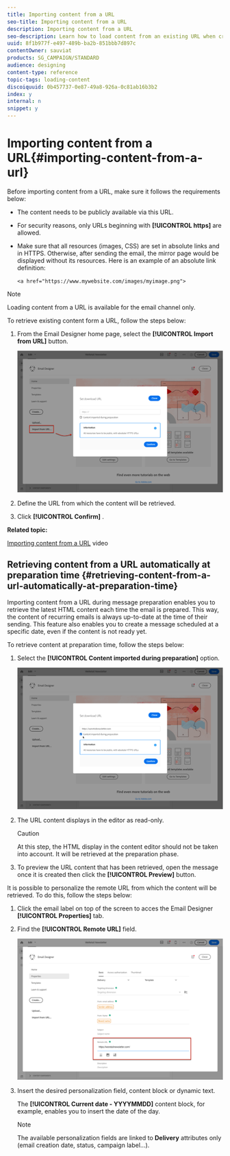 ```yaml
---
title: Importing content from a URL
seo-title: Importing content from a URL
description: Importing content from a URL
seo-description: Learn how to load content from an existing URL when creating an email.
uuid: 8f1b977f-e497-489b-ba2b-851bbb7d897c
contentOwner: sauviat
products: SG_CAMPAIGN/STANDARD
audience: designing
content-type: reference
topic-tags: loading-content
discoiquuid: 0b457737-0e87-49a8-926a-0c81ab16b3b2
index: y
internal: n
snippet: y
---
```


# Importing content from a URL{#importing-content-from-a-url}

Before importing content from a URL, make sure it follows the requirements below:

* The content needs to be publicly available via this URL.
* For security reasons, only URLs beginning with **[!UICONTROL https]** are allowed.
* Make sure that all resources (images, CSS) are set in absolute links and in HTTPS. Otherwise, after sending the email, the mirror page would be displayed without its resources. Here is an example of an absolute link definition:

  ```
  <a href="https://www.mywebsite.com/images/myimage.png">
  ```

>[!NOTE]
>
>Loading content from a URL is available for the email channel only.

To retrieve existing content form a URL, follow the steps below:

1. From the Email Designer home page, select the **[!UICONTROL Import from URL]** button.

   ![](assets/email_designer_importfromurl.png)

1. Define the URL from which the content will be retrieved.
1. Click **[!UICONTROL Confirm]** .

**Related topic:**

[Importing content from a URL](https://helpx.adobe.com/campaign/kt/acs/using/acs-email-designer-tutorial.html#Workingwithexistingcontent) video

## Retrieving content from a URL automatically at preparation time {#retrieving-content-from-a-url-automatically-at-preparation-time}

Importing content from a URL during message preparation enables you to retrieve the latest HTML content each time the email is prepared. This way, the content of recurring emails is always up-to-date at the time of their sending. This feature also enables you to create a message scheduled at a specific date, even if the content is not ready yet.

To retrieve content at preparation time, follow the steps below:

1. Select the **[!UICONTROL Content imported during preparation]** option.

   ![](assets/email_designer_importfromurl2.png)

1. The URL content displays in the editor as read-only.

   >[!CAUTION]
   >
   >At this step, the HTML display in the content editor should not be taken into account. It will be retrieved at the preparation phase.

1. To preview the URL content that has been retrieved, open the message once it is created then click the **[!UICONTROL Preview]** button.

It is possible to personalize the remote URL from which the content will be retrieved. To do this, follow the steps below:

1. Click the email label on top of the screen to acces the Email Designer **[!UICONTROL Properties]** tab.
1. Find the **[!UICONTROL Remote URL]** field.

   ![](assets/email_designer_importfromurl4.png)

1. Insert the desired personalization field, content block or dynamic text.

   The **[!UICONTROL Current date - YYYYMMDD]** content block, for example, enables you to insert the date of the day.

   >[!NOTE]
   >
   >The available personalization fields are linked to **Delivery** attributes only (email creation date, status, campaign label...).

